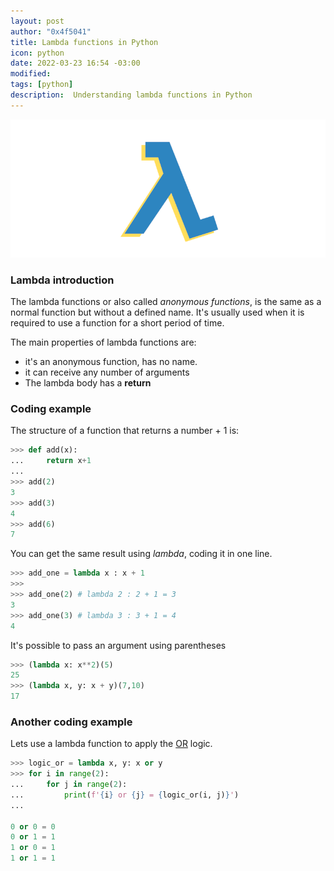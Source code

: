 ```yaml
---
layout: post
author: "0x4f5041"
title: Lambda functions in Python
icon: python
date: 2022-03-23 16:54 -03:00
modified: 
tags: [python]
description:  Understanding lambda functions in Python
---
```


![Working with lambda functions in Python](lambda-banner.png)

### Lambda introduction
The lambda functions or also called _anonymous functions_, is the same as a normal function but without a defined name.
It's usually used when it is required to use a function for a short period of time.

The main properties of lambda functions are:

- it's an anonymous function, has no name.
- it can receive any number of arguments
- The lambda body has a **return**

### Coding example
The structure of a function that returns a number + 1 is:
```python
>>> def add(x):
...     return x+1
...
>>> add(2)
3
>>> add(3)
4
>>> add(6)
7
```

You can get the same result using *lambda*, coding it in one line.

```python
>>> add_one = lambda x : x + 1
>>>
>>> add_one(2) # lambda 2 : 2 + 1 = 3
3
>>> add_one(3) # lambda 3 : 3 + 1 = 4
4
```

It's possible to pass an argument using parentheses
```python
>>> (lambda x: x**2)(5)
25
>>> (lambda x, y: x + y)(7,10)
17
```

### Another coding example

Lets use a lambda function to apply the [OR](https://en.wikipedia.org/wiki/Logical_disjunction) logic.

```python
>>> logic_or = lambda x, y: x or y
>>> for i in range(2):
...     for j in range(2):
...         print(f'{i} or {j} = {logic_or(i, j)}')
...

0 or 0 = 0
0 or 1 = 1
1 or 0 = 1
1 or 1 = 1
```
